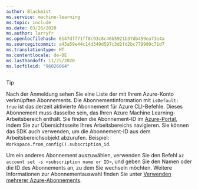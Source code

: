```yaml
---
author: Blackmist
ms.service: machine-learning
ms.topic: include
ms.date: 03/26/2020
ms.author: larryfr
ms.openlocfilehash: 6147dff71ff8c93c8c46b5921b37db459ea73e4a
ms.sourcegitcommit: a43a59e44c14d349d597c3d2fd2bc779989c71d7
ms.translationtype: HT
ms.contentlocale: de-DE
ms.lasthandoff: 11/25/2020
ms.locfileid: "96026064"
---
```

> [!TIP]
> Nach der Anmeldung sehen Sie eine Liste der mit Ihrem Azure-Konto verknüpften Abonnements. Die Abonnementinformation mit `isDefault: true` ist das derzeit aktivierte Abonnement für Azure CLI-Befehle. Dieses Abonnement muss dasselbe sein, das Ihren Azure Machine Learning-Arbeitsbereich enthält. Sie finden die Abonnement-ID im [Azure-Portal](https://portal.azure.com), indem Sie zur Übersichtsseite Ihres Arbeitsbereichs navigieren. Sie können das SDK auch verwenden, um die Abonnement-ID aus dem Arbeitsbereichsobjekt abzurufen. Beispiel: `Workspace.from_config().subscription_id`.
> 
> Um ein anderes Abonnement auszuwählen, verwenden Sie den Befehl `az account set -s <subscription name or ID>`, und geben Sie den Namen oder die ID des Abonnements an, zu dem Sie wechseln möchten. Weitere Informationen zur Abonnementauswahl finden Sie unter [Verwenden mehrerer Azure-Abonnements](/cli/azure/manage-azure-subscriptions-azure-cli?view=azure-cli-latest).